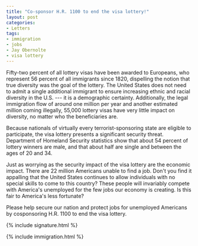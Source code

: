 ```yaml
---
title: "Co-sponsor H.R. 1100 to end the visa lottery!"
layout: post
categories:
- Letters
tags:
- immigration
- jobs
- Jay Obernolte
- visa lottery
---
```


Fifty-two percent of all lottery visas have been awarded to Europeans, who represent 56 percent of all immigrants since 1820, dispelling the notion that true diversity was the goal of the lottery. The United States does not need to admit a single additional immigrant to ensure increasing ethnic and racial diversity in the U.S. --- it is a demographic certainty. Additionally, the legal immigration flow of around one million per year and another estimated million coming illegally, 55,000 lottery visas have very little impact on diversity, no matter who the beneficiaries are.

Because nationals of virtually every terrorist-sponsoring state are eligible to participate, the visa lottery presents a significant security threat. Department of Homeland Security statistics show that about 54 percent of lottery winners are male, and that about half are single and between the ages of 20 and 34.

Just as worrying as the security impact of the visa lottery are the economic impact. There are 22 million Americans unable to find a job. Don't you find it appalling that the United States continues to allow individuals with no special skills to come to this country? These people will invariably compete with America's unemployed for the few jobs our economy is creating. Is this fair to America's less fortunate?

Please help secure our nation and protect jobs for unemployed Americans by cosponsoring H.R. 1100 to end the visa lottery.

{% include signature.html %}

{% include immigration.html %}

